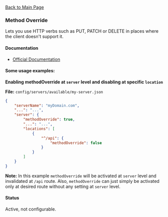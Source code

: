 [Back to Main Page](https://github.com/SorinGFS/access-proxy#configuration)

### Method Override

Lets you use HTTP verbs such as PUT, PATCH or DELETE in places where the client doesn't support it.

#### Documentation

- [Official Documentation](https://github.com/expressjs/method-override#readme)

#### Some usage examples:

**Enabling methodOverride at `server` level and disabling at specific `location`**

**File:** `config/servers/available/my-server.json`

```json
{
    "serverName": "myDomain.com",
    "...": "...",
    "server": {
        "methodOverride": true,
        "...": "...",
        "locations": [
            {
                "^/api": {
                    "methodOverride": false
                }
            }
        ]
    }
}
```

**Note:** In this example `methodOverride` will be activated at `server` level and invalidated at `/api` route. Also, `methodOverride` can just simply be activated only at desired route without any setting at `server` level.

#### Status

Active, not configurable.